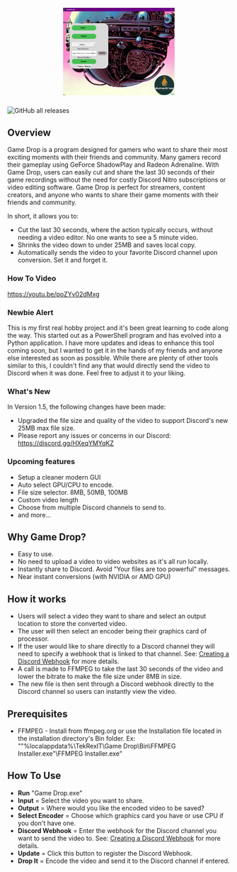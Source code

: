 <p align="center">
  <img src="https://github.com/ahiser24/Game-Drop/blob/main/assets/frame0/screenshot.png?raw=true" alt="Logo" width="50%" height="50%"/>
</p>

###
![GitHub all releases](https://img.shields.io/github/downloads/ahiser24/game-drop/total?logo=Github)

## Overview
Game Drop is a program designed for gamers who want to share their most exciting moments with their friends and community. Many gamers record their gameplay using GeForce ShadowPlay and Radeon Adrenaline. With Game Drop, users can easily cut and share the last 30 seconds of their game recordings without the need for costly Discord Nitro subscriptions or video editing software. Game Drop is perfect for streamers, content creators, and anyone who wants to share their game moments with their friends and community. 

In short, it allows you to:
* Cut the last 30 seconds, where the action typically occurs, without needing a video editor. No one wants to see a 5 minute video.
* Shrinks the video down to under 25MB and saves local copy.
* Automatically sends the video to your favorite Discord channel upon conversion. Set it and forget it.

### How To Video
https://youtu.be/poZYv02dMxg

### Newbie Alert
This is my first real hobby project and it's been great learning to code along the way. This started out as a PowerShell program and has evolved into a Python application. I have more updates and ideas to enhance this tool coming soon, but I wanted to get it in the hands of my friends and anyone else interested as soon as possible. While there are plenty of other tools similar to this, I couldn't find any that would directly send the video to Discord when it was done. Feel free to adjust it to your liking.

### What's New
In Version 1.5, the following changes have been made:
* Upgraded the file size and quality of the video to support Discord's new 25MB max file size.
* Please report any issues or concerns in our Discord: https://discord.gg/HXeqYMYqKZ

### Upcoming features
* Setup a cleaner modern GUI
* Auto select GPU/CPU to encode.
* File size selector. 8MB, 50MB, 100MB
* Custom video length
* Choose from multiple Discord channels to send to.
* and more...


## Why Game Drop?
* Easy to use.
* No need to upload a video to video websites as it's all run locally.
* Instantly share to Discord. Avoid "Your files are too powerful" messages.
* Near instant conversions (with NVIDIA or AMD GPU)

## How it works
* Users will select a video they want to share and select an output location to store the converted video.
* The user will then select an encoder being their graphics card of processor.
* If the user would like to share directly to a Discord channel they will need to specify a webhook that is linked to that channel. See: [Creating a Discord Webhook](https://support.discord.com/hc/en-us/articles/228383668-Intro-to-Webhooks) for more details.
* A call is made to FFMPEG to take the last 30 seconds of the video and lower the bitrate to make the file size under 8MB in size.
* The new file is then sent through a Discord webhook directly to the Discord channel so users can instantly view the video.

## Prerequisites
* FFMPEG - Install from ffmpeg.org or use the Installation file located in the installation directory's Bin folder. Ex: ""%localappdata%\TekRexIT\Game Drop\Bin\FFMPEG Installer.exe"\FFMPEG Installer.exe"


## How To Use
* **Run** "Game Drop.exe"
* **Input** = Select the video you want to share.
* **Output** = Where would you like the encoded video to be saved?
* **Select Encoder** = Choose which graphics card you have or use CPU if you don't have one.
* **Discord Webhook** = Enter the webhook for the Discord channel you want to send the video to. See: [Creating a Discord Webhook](https://support.discord.com/hc/en-us/articles/228383668-Intro-to-Webhooks) for more details.
* **Update** = Click this button to register the Discord Webhook.
* **Drop It** = Encode the video and send it to the Discord channel if entered.
